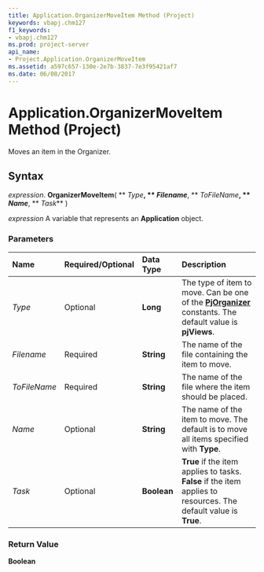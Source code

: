 ```yaml
---
title: Application.OrganizerMoveItem Method (Project)
keywords: vbapj.chm127
f1_keywords:
- vbapj.chm127
ms.prod: project-server
api_name:
- Project.Application.OrganizerMoveItem
ms.assetid: a597c657-130e-2e7b-3837-7e3f95421af7
ms.date: 06/08/2017
---
```



# Application.OrganizerMoveItem Method (Project)

Moves an item in the Organizer.


## Syntax

 _expression_. **OrganizerMoveItem**( ** _Type_**, ** _Filename_**, ** _ToFileName_**, ** _Name_**, ** _Task_** )

 _expression_ A variable that represents an **Application** object.


### Parameters



|**Name**|**Required/Optional**|**Data Type**|**Description**|
|:-----|:-----|:-----|:-----|
| _Type_|Optional|**Long**|The type of item to move. Can be one of the **[PjOrganizer](pjorganizer-enumeration-project.md)** constants. The default value is **pjViews**.|
| _Filename_|Required|**String**|The name of the file containing the item to move.|
| _ToFileName_|Required|**String**|The name of the file where the item should be placed.|
| _Name_|Optional|**String**|The name of the item to move. The default is to move all items specified with **Type**.|
| _Task_|Optional|**Boolean**|**True** if the item applies to tasks. **False** if the item applies to resources. The default value is **True**.|

### Return Value

 **Boolean**


